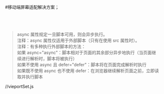 #移动端屏幕适配解决方案；

<pre><code><script src="vieportSet.js" async="async"></script>
</code></pre>

>async 属性规定一旦脚本可用，则会异步执行。  
>注释：async 属性仅适用于外部脚本（只有在使用 src 属性时）。  
>注释：有多种执行外部脚本的方法：   
>如果 async="async"：脚本相对于页面的其余部分异步地执行（当页面继续进行解析时，脚本将被执行）   
>如果不使用 async 且 defer="defer"：脚本将在页面完成解析时执行   
>如果既不使用 async 也不使用 defer：在浏览器继续解析页面之前，立即读取并执行脚本   

//vieportSet.js
